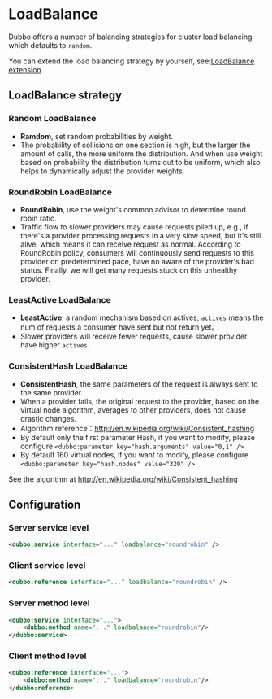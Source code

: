 # LoadBalance

Dubbo offers a number of balancing strategies for cluster load balancing, which defaults to `random`.

You can extend the load balancing strategy by yourself, see:[LoadBalance extension](../../dubbo-dev-book-en/impls/load-balance.md)

## LoadBalance strategy

### Random LoadBalance

* **Ramdom**, set random probabilities by weight.
* The probability of collisions on one section is high, but the larger the amount of calls, the more uniform the distribution. And when use weight based on probability the distribution turns out to be uniform, which also helps to dynamically adjust the provider weights.

### RoundRobin LoadBalance

* **RoundRobin**, use the weight's common advisor to determine round robin ratio.
* Traffic flow to slower providers may cause requests piled up, e.g., if there's a provider processing requests in a very slow speed, but it's still alive, which means it can receive request as normal. According to RoundRobin policy, consumers will continuously send requests to this provider on predetermined pace, have no aware of the provider's bad status. Finally, we will get many requests stuck on this unhealthy provider.

### LeastActive LoadBalance

* **LeastActive**, a random mechanism based on actives, `actives` means the num of requests a consumer have sent but not return yet。
* Slower providers will receive fewer requests, cause slower provider have higher `actives`.

### ConsistentHash LoadBalance

* **ConsistentHash**, the same parameters of the request is always sent to the same provider.
* When a provider fails, the original request to the provider, based on the virtual node algorithm, averages to other providers, does not cause drastic changes.
* Algorithm reference：http://en.wikipedia.org/wiki/Consistent_hashing
* By default only the first parameter Hash, if you want to modify, please configure `<dubbo:parameter key="hash.arguments" value="0,1" />`
* By default 160 virtual nodes, if you want to modify, please configure `<dubbo:parameter key="hash.nodes" value="320" />`


See the algorithm at http://en.wikipedia.org/wiki/Consistent_hashing


## Configuration

### Server service level

```xml
<dubbo:service interface="..." loadbalance="roundrobin" />
```

### Client service level

```xml
<dubbo:reference interface="..." loadbalance="roundrobin" />
```

### Server method level

```xml
<dubbo:service interface="...">
    <dubbo:method name="..." loadbalance="roundrobin"/>
</dubbo:service>
```

### Client method level

```xml
<dubbo:reference interface="...">
    <dubbo:method name="..." loadbalance="roundrobin"/>
</dubbo:reference>
```
